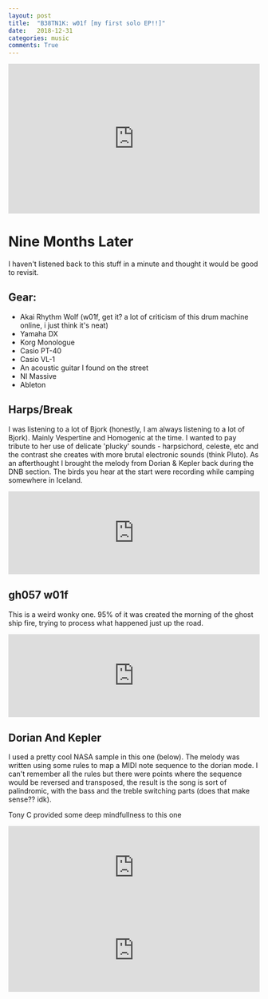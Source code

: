 ```yaml
---
layout: post
title:  "B38TN1K: w01f [my first solo EP!!]"
date:   2018-12-31
categories: music
comments: True
---
```

<iframe width="100%" height="300" scrolling="no" frameborder="no" allow="autoplay" src="https://w.soundcloud.com/player/?url=https%3A//api.soundcloud.com/playlists/676526232&color=%23ff5500&auto_play=false&hide_related=false&show_comments=true&show_user=true&show_reposts=false&show_teaser=true&visual=true"></iframe>

# Nine Months Later
I haven't listened back to this stuff in a minute and thought it would be good to revisit.

## Gear:
 - Akai Rhythm Wolf (w01f, get it? a lot of criticism of this drum machine online, i just think it's neat)
 - Yamaha DX
 - Korg Monologue
 - Casio PT-40
 - Casio VL-1
 - An acoustic guitar I found on the street
 - NI Massive
 - Ableton

## Harps/Break

I was listening to a lot of Bjork (honestly, I am always listening to a lot of Bjork). Mainly Vespertine and Homogenic at the time. I wanted to pay tribute to her use of delicate 'plucky' sounds - harpsichord, celeste, etc and the contrast she creates with more brutal electronic sounds (think Pluto). As an afterthought I brought the melody from Dorian & Kepler back during the DNB section. The birds you hear at the start were recording while camping somewhere in Iceland.

<iframe width="100%" height="166" scrolling="no" frameborder="no" allow="autoplay" src="https://w.soundcloud.com/player/?url=https%3A//api.soundcloud.com/tracks/552789117&color=%23ff5500&auto_play=false&hide_related=false&show_comments=true&show_user=true&show_reposts=false&show_teaser=true"></iframe>

## gh057 w01f

This is a weird wonky one. 95% of it was created the morning of the ghost ship fire, trying to process what happened just up the road.

<iframe width="100%" height="166" scrolling="no" frameborder="no" allow="autoplay" src="https://w.soundcloud.com/player/?url=https%3A//api.soundcloud.com/tracks/552789093&color=%23ff5500&auto_play=false&hide_related=false&show_comments=true&show_user=true&show_reposts=false&show_teaser=true"></iframe>

## Dorian And Kepler

I used a pretty cool NASA sample in this one (below). The melody was written using some rules to map a MIDI note sequence to the dorian mode. I can't remember all the rules but there were points where the sequence would be reversed and transposed, the result is the song is sort of palindromic, with the bass and the treble switching parts (does that make sense?? idk).

Tony C provided some deep mindfullness to this one

<iframe width="100%" height="166" scrolling="no" frameborder="no" allow="autoplay" src="https://w.soundcloud.com/player/?url=https%3A//api.soundcloud.com/tracks/552789078&color=%23ff5500&auto_play=false&hide_related=false&show_comments=true&show_user=true&show_reposts=false&show_teaser=true"></iframe>

<iframe width="100%" height="166" scrolling="no" frameborder="no" allow="autoplay" src="https://w.soundcloud.com/player/?url=https%3A//api.soundcloud.com/tracks/172375333&color=%23ff5500&auto_play=false&hide_related=false&show_comments=true&show_user=true&show_reposts=false&show_teaser=true"></iframe>
